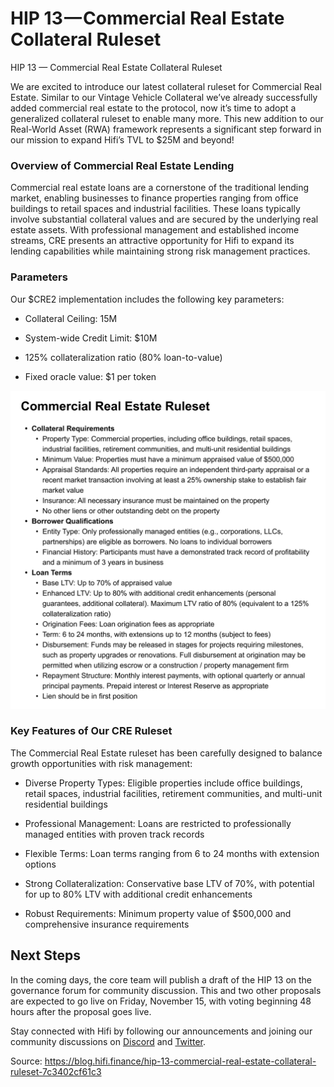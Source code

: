 
# HIP 13 — Commercial Real Estate Collateral Ruleset

HIP 13 — Commercial Real Estate Collateral Ruleset

We are excited to introduce our latest collateral ruleset for Commercial Real Estate. Similar to our Vintage Vehicle Collateral we’ve already successfully added commercial real estate to the protocol, now it’s time to adopt a generalized collateral ruleset to enable many more. This new addition to our Real-World Asset (RWA) framework represents a significant step forward in our mission to expand Hifi’s TVL to $25M and beyond!

### Overview of Commercial Real Estate Lending

Commercial real estate loans are a cornerstone of the traditional lending market, enabling businesses to finance properties ranging from office buildings to retail spaces and industrial facilities. These loans typically involve substantial collateral values and are secured by the underlying real estate assets. With professional management and established income streams, CRE presents an attractive opportunity for Hifi to expand its lending capabilities while maintaining strong risk management practices.

### Parameters

Our $CRE2 implementation includes the following key parameters:

* Collateral Ceiling: 15M

* System-wide Credit Limit: $10M

* 125% collateralization ratio (80% loan-to-value)

* Fixed oracle value: $1 per token

![](../images/2024-11-12_hip-13-commercial-real-estate-collateral-ruleset/1*nEX0jLCzJO72ECgGz9b-Ww.png)

### Key Features of Our CRE Ruleset

The Commercial Real Estate ruleset has been carefully designed to balance growth opportunities with risk management:

* Diverse Property Types: Eligible properties include office buildings, retail spaces, industrial facilities, retirement communities, and multi-unit residential buildings

* Professional Management: Loans are restricted to professionally managed entities with proven track records

* Flexible Terms: Loan terms ranging from 6 to 24 months with extension options

* Strong Collateralization: Conservative base LTV of 70%, with potential for up to 80% LTV with additional credit enhancements

* Robust Requirements: Minimum property value of $500,000 and comprehensive insurance requirements

## Next Steps

In the coming days, the core team will publish a draft of the HIP 13 on the governance forum for community discussion. This and two other proposals are expected to go live on Friday, November 15, with voting beginning 48 hours after the proposal goes live.

Stay connected with Hifi by following our announcements and joining our community discussions on [Discord](https://discord.com/invite/uGxaCppKSH) and [Twitter](https://twitter.com/hififinance).


Source: https://blog.hifi.finance/hip-13-commercial-real-estate-collateral-ruleset-7c3402cf61c3
